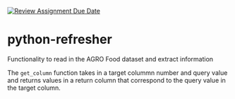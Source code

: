 [![Review Assignment Due Date](https://classroom.github.com/assets/deadline-readme-button-24ddc0f5d75046c5622901739e7c5dd533143b0c8e959d652212380cedb1ea36.svg)](https://classroom.github.com/a/oQi7O4AA)
# python-refresher

Functionality to read in the AGRO Food dataset and extract information

The `get_column` function takes in a target colummn number and query value and returns values in a return column that correspond to the query value in the target column.


